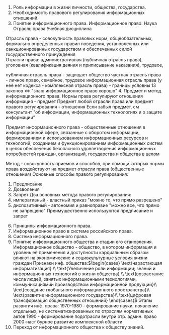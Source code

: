 1. Роль информации в жизни личности, общества, государства.
2. Необходимость правового регулирования информационных отношений.
3. Понятие информационного права.
 Информационное право:
  Наука
  Отрасль права
  Учебная дисциплина

 Отрасль права - совокупность правовых норм, общеобязательных, формально определенных правил поведения, установленных или санкционированных государством и обеспеченных силой государственного принуждения  
 Отрасли права: административная (публичная отрасль права), уголовная (квалификация деяния и приписывание наказания), трудовое, 

 публичная отрасль права - защищает общество
 частная отрасль права - личное право, семейное, трудовое
 информационная отрасль права (у неё нет кодекса - комплексная отрасль права) - 
 границы условны
 13 законов <=> "знаю информационное право хорошо"
4. Предмет и метод информационного права.
 Нормы права регулируют отношения
 информация - предмет
 Предмет любой отрасли права или предмет правого регулирования - отношения 
 Если забыл предмет, см консультант "об информации, информационных технологиях и о защите информации"
 
 Предмет информационного права - общественные отношения в информационной сфере, связанные с оборотом информации, формированием и использованием информационных ресурсов и технологий, созданием и функционированием информационных систем в целях обеспечения безопасного удовлетворения информационных потребностей граждан, организаций, государства и общества в целом
 
 Метод - совокупность приемов и способов, при помощи которых нормы права воздействуют на предмет отрасли права (общественные отношения)
  Основные способы правого регулирования:
 1) Предписание
 2) Дозволения
 3) Запрет
  Два основных метода правого регулирования:
 4) императивный - властный приказ "можно то, что прямо разрешено"
 5) диспозитивный - автономия и равноправие "можно все, что прямо не запрещено"
  Преимущественно используются предписание и запрет
6. Принципы информационного права.
7. Информационное право в системе российского права.
8. Система информационного права.
9. Понятие информационного общества и стадии его становления.
 Информационное общество - общество, в котором информация и уровень её применения и доступности кардиальным образом влияют на экономические и социокультурные условия жизни граждан
 Признаки инф. общества:$\begin{cases} \text{нарастающая информатизация} \\ \text{Увеличение роли информации; знаний и информационных технологий в жизни общества} \\ \text{возрастание числа людей, занятых информационными технологиями, коммуникациямии производством информационной продукции}\\ \text{создание глобального информационного пространства}\\ \text{развитие информационного государства}\\ \text{цифровая трансформация общественных отношений} \end{cases}$
 Этапы развития инф. права:
 1970-1980 - формирование науки, появление отдельных, не систематизированных по отраслям нормативных актов
 1990 - формирование подотрасли внутри отр. админ. право
 2000-наст бурное развитие комплексной области
10. Переход от информационного общества к обществу знаний.